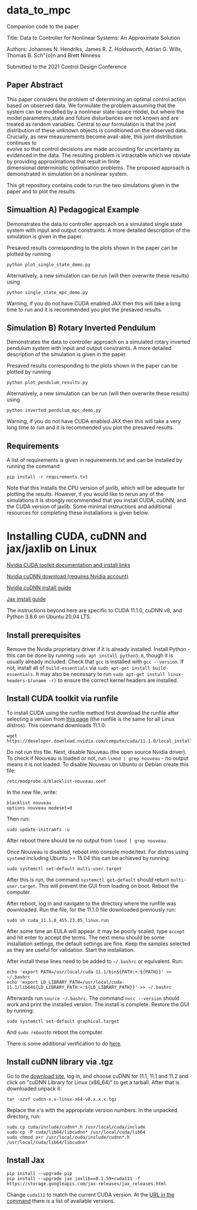 # data_to_mpc

Companion code to the paper 

Title: Data  to  Controller  for  Nonlinear  Systems:  An  Approximate  Solution

Authors: Johannes N. Hendriks, James R. Z. Holdsworth, Adrian G. Wills, Thomas B. Sch\"{o}n and Brett Ninness

Submitted to the 2021 Control Design Conference

## Paper Abstract

This paper considers the problem of determining an optimal control action based on observed data. 
We formulate the  problem  assuming  that  the  system  can  be  modelled  by  a nonlinear state-space model, 
but where the model parameters,state and future disturbances are not known and are treated as random variables. 
Central to our formulation is that the joint distribution  of  these  unknown  objects  is  conditioned  on  the
observed  data.  Crucially,  as  new  measurements  become  avail-able,  this  joint  distribution  continues  to  
evolve  so  that  control decisions are made accounting for uncertainty as evidenced in the data. 
The resulting problem is intractable which we obviate by  providing  approximations  that  result  in  finite  
dimensional deterministic optimisation problems. The proposed approach is demonstrated  in  simulation  on  a  nonlinear  system.
 
This git repository contains code to run the two simulations given in the paper and to plot the results.

## Simualtion A) Pedagogical Example

Demonstrates the data to controller approach on a simulated single state system with input and output constraints. 
A more detailed description of the simulation is given in the paper.

Presaved results corresponding to the plots shown in the paper can be plotted by running 

```
python plot_single_state_demo.py
```

Alternatively, a new simulation can be run (will then overwrite these results) using

```
python single_state_mpc_demo.py
```

Warning, if you do not have CUDA enabled JAX then this will take a long time to run and it is recommended you plot the 
presaved results.

## Simulation B) Rotary Inverted Pendulum
Demonstrates the data to controller approach on a simulated rotary inverted pendulum system with input and output
constraints. A more detailed description of the simulation is given in the paper.

Presaved results corresponding to the plots shown in the paper can be plotted by running 

```
python plot_pendulum_results.py
```

Alternatively, a new simulation can be run (will then overwrite these results) using

```
python inverted_pendulum_mpc_demo.py
```
Warning, if you do not have CUDA enabled JAX then this will take a very long time to run and it is recommended you plot the 
presaved results.

## Requirements

A list of requirements is given in requirements.txt and can be installed by running the command 

```
pip install -r requirements.txt 
```

Note that this installs the CPU version of jaxlib, which will be adequate for plotting the results. However, if you would like
to rerun any of the simulations it is strongly recommended that you install CUDA, cuDNN, and the CUDA version of jaxlib. 
Some minimal instructions and additional resources for completing these installations is given below.


# Installing CUDA, cuDNN and jax/jaxlib on Linux

[Nvidia CUDA toolkit documentation and install links](https://developer.nvidia.com/cuda-toolkit-archive)

[Nvidia cuDNN download (requires Nvidia account)](https://developer.nvidia.com/CUDnn)

[Nvidia cuDNN install guide](https://docs.nvidia.com/deeplearning/cudnn/install-guide/)

[Jax install guide](https://github.com/google/jax#installation)

The instructions beyond here are specific to CUDA 11.1.0, cuDNN v8, and Python 3.8.6 on Ubuntu 20.04 LTS.

## Install prerequisites 
Remove the Nvidia proprietary driver if it is already installed. Install Python - this can be done by running `sudo apt install python3.8`, though it is usually already included. Check that `gcc` is installed with `gcc --version`. If not, install all of `build-essentials` via `sudo apt-get install build-essentials`. It may also be necessary to run `sudo apt-get install linux-headers-$(uname -r)` to ensure the correct kernel headers are installed.

## Install CUDA toolkit via runfile
To install CUDA using the runfile method first download the runfile after selecting a version from [this page](https://developer.nvidia.com/cuda-toolkit-archive) (the runfile is the same for all Linux distros). This command downloads 11.1.0:
```shell
wget https://developer.download.nvidia.com/compute/cuda/11.1.0/local_installers/cuda_11.1.0_455.23.05_linux.run
```
Do not run this file. Next, disable Nouveau (the open source Nvidia driver). To check if Nouveau is loaded or not, run `lsmod | grep nouveau` - no output means it is not loaded. To disable Nouveau on Ubuntu or Debian create this file: 
```shell
/etc/modprobe.d/blacklist-nouveau.conf
```
In the new file, write:
```shell
blacklist nouveau
options nouveau modeset=0
```
Then run:
```shell
sudo update-initramfs -u
```
After reboot there should be no output from `lsmod | grep nouveau`. 

Once Nouveau is disabled, reboot into console mode/text. For distros using `systemd` including Ubuntu >= 15.04 this can be achieved by running:
```shell
sudo systemctl set-default multi-user.target
```
After this is run, the command `systemctl get-default` should return `multi-user.target`. This will prevent the GUI from loading on boot. Reboot the computer.

After reboot, log in and navigate to the directory where the runfile was downloaded. Run the file, for the 11.1.0 file downloaded previously run:
```shell
sudo sh cuda_11.1.0_455.23.05_linux.run
```
After some time an EULA will appear. It may be poorly scaled, type `accept` and hit enter to accept the terms. The next menu should be some installation settings, the default settings are fine. Keep the samples selected as they are useful for validation. Start the installation.

After install these lines need to be added to `~/.bashrc` or equivalent. Run:
```shell
echo 'export PATH=/usr/local/cuda-11.1/bin${PATH:+:${PATH}}' >> ~/.bashrc
echo 'export LD_LIBRARY_PATH=/usr/local/cuda-11.1/lib64${LD_LIBRARY_PATH:+:${LD_LIBRARY_PATH}}' >> ~/.bashrc
```
Afterwards run `source ~/.bashrc`. The command `nvcc --version` should work and print the installed version. The install is complete. Restore the GUI by running:
```shell
sudo systemctl set-default graphical.target
```
And `sudo reboot`to reboot the computer.

There is some additional verification to do [here](https://docs.nvidia.com/cuda/archive/11.1.0/cuda-installation-guide-linux/index.html#verify-installation).

## Install cuDNN library via .tgz
Go to the [download site](https://developer.nvidia.com/CUDnn), log in, and choose cuDNN for 11.1, 11.1 and 11.2 and click on "cuDNN Library for Linux (x86_64)" to get a tarball. After that is downloaded unpack it:
```shell
tar -xzvf cudnn-x.x-linux-x64-v8.x.x.x.tgz
```
Replace the x's with the appropriate version numbers. In the unpacked directory, run: 
```shell
sudo cp cuda/include/cudnn*.h /usr/local/cuda/include 
sudo cp -P cuda/lib64/libcudnn* /usr/local/cuda/lib64 
sudo chmod a+r /usr/local/cuda/include/cudnn*.h /usr/local/cuda/lib64/libcudnn*
```

## Install Jax
```shell
pip install --upgrade pip
pip install --upgrade jax jaxlib==0.1.59+cuda111 -f https://storage.googleapis.com/jax-releases/jax_releases.html
```
Change `cuda111` to match the current CUDA version. At the [URL in the command](https://storage.googleapis.com/jax-releases/jax_releases.html) there is a list of available versions.